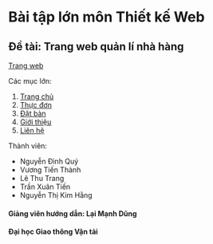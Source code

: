 # Bài tập lớn môn Thiết kế Web
## Đề tài: Trang web quản lí nhà hàng

[Trang web](https://miyamizu95.github.io/Gr8_Restaurant/)

Các mục lớn:

  1. [Trang chủ](https://miyamizu95.github.io/Gr8_Restaurant/)
  2. [Thực đơn](https://miyamizu95.github.io/Gr8_Restaurant/menu.html)
  3. [Đặt bàn](https://miyamizu95.github.io/Gr8_Restaurant/table.html)
  4. [Giới thiệu](https://miyamizu95.github.io/Gr8_Restaurant/about.html)
  5. [Liên hệ](https://miyamizu95.github.io/Gr8_Restaurant/contact.html)

Thành viên:

  * Nguyễn Đình Quý
  * Vương Tiến Thành
  * Lê Thu Trang
  * Trần Xuân Tiến
  * Nguyễn Thị Kim Hằng

#### Giảng viên hướng dẫn: Lại Mạnh Dũng
#### Đại học Giao thông Vận tải
